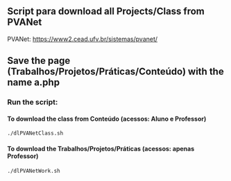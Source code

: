 ## Script para download all Projects/Class from PVANet #
PVANet: https://www2.cead.ufv.br/sistemas/pvanet/

## Save the page (Trabalhos/Projetos/Práticas/Conteúdo) with the name a.php

### Run the script:

#### To download the class from Conteúdo (acessos: Aluno e Professor)

`./dlPVANetClass.sh`

#### To download the Trabalhos/Projetos/Práticas (acessos: apenas Professor)

`./dlPVANetWork.sh`
